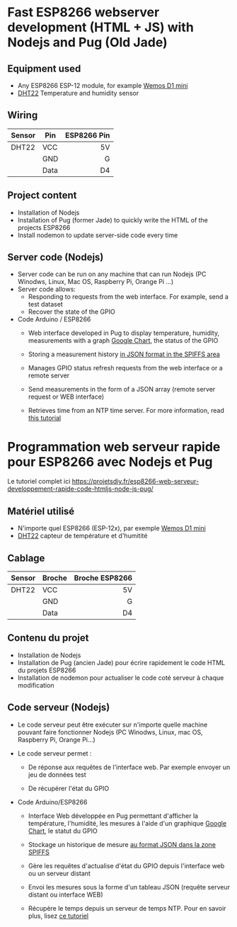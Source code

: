 # Fast ESP8266 webserver development (HTML + JS) with Nodejs and Pug (Old Jade)
## Equipment used
* Any ESP8266 ESP-12 module, for example <a href="http://www.banggood.com/search/esp8266-nodemcu/0-0-0-1-3-45-0-price-0-0_p-1.html?sortType=asc?p=RA18043558422201601Y" target="_blank" rel="nofollow" data-mce-href="http://www.banggood.com/search/esp8266-nodemcu/0-0-0-1-3-45-0-price-0-0_p-1.html?sortType=asc?p=RA18043558422201601Y">Wemos D1 mini</a>
* <a href="http://s.click.aliexpress.com/e/BeYvjyfim" target="_blank" rel="nofollow" data-mce-href="http://s.click.aliexpress.com/e/BeYvjyfim">DHT22</a> Temperature and humidity sensor

## Wiring
|Sensor |Pin |ESP8266 Pin|
|-------|----|----------:|
|DHT22  |VCC |5V         |
|       |GND |G          |
|       |Data|D4         |

## Project content
* Installation of Nodejs
* Installation of Pug (former Jade) to quickly write the HTML of the projects ESP8266
* Install nodemon to update server-side code every time

## Server code (Nodejs)
* Server code can be run on any machine that can run Nodejs (PC Winodws, Linux, Mac OS, Raspberry Pi, Orange Pi ...)
* Server code allows:
  
  * Responding to requests from the web interface. For example, send a test dataset
  
  * Recover the state of the GPIO
* Code Arduino / ESP8266
  
  * Web interface developed in Pug to display temperature, humidity, measurements with a graph <a href= "https://projetsdiy.fr/esp8266-web-serveur-partie5-gauges-Graphics-google-charts/">Google Chart</a>, the status of the GPIO
  
  * Storing a measurement history <a href="https://projectsdiy.fr/esp8266-webserveur-partie4-arduinojson-charger-register-files-spiffs/">in JSON format in the SPIFFS area</a>
  
  * Manages GPIO status refresh requests from the web interface or a remote server
  
  * Send measurements in the form of a JSON array (remote server request or WEB interface)
  
  * Retrieves time from an NTP time server. For more information, read <a href="https://projectsdiy.com/esp8266-web-server-partial3-time-internet-ntp-ntpclientlib/">this tutorial</a>

# Programmation web serveur rapide pour ESP8266 avec Nodejs et Pug
Le tutoriel complet ici
https://projetsdiy.fr/esp8266-web-serveur-developpement-rapide-code-htmljs-node-js-pug/
## Matériel utilisé
* N'importe quel ESP8266 (ESP-12x), par exemple <a href="http://www.banggood.com/search/esp8266-nodemcu/0-0-0-1-3-45-0-price-0-0_p-1.html?sortType=asc?p=RA18043558422201601Y" target="_blank" rel="nofollow" data-mce-href="http://www.banggood.com/search/esp8266-nodemcu/0-0-0-1-3-45-0-price-0-0_p-1.html?sortType=asc?p=RA18043558422201601Y">Wemos D1 mini</a>
* <a href="http://s.click.aliexpress.com/e/BeYvjyfim" target="_blank" rel="nofollow" data-mce-href="http://s.click.aliexpress.com/e/BeYvjyfim">DHT22</a> capteur de température et d'humitité

## Cablage
|Sensor |Broche |Broche ESP8266|
|-------|-------|-------------:|
|DHT22  |VCC    |5V            |
|       |GND    |G             |
|       |Data   |D4            |

## Contenu du projet
* Installation de Nodejs
* Installation de Pug (ancien Jade) pour écrire rapidement le code HTML du projets ESP8266
* Installation de nodemon pour actualiser le code coté serveur à chaque modification

## Code serveur (Nodejs)
* Le code serveur peut être exécuter sur n'importe quelle machine pouvant faire fonctionner Nodejs (PC Winodws, Linux, mac OS, Raspberry Pi, Orange Pi...)
* Le code serveur permet :
  
  * De réponse aux requêtes de l'interface web. Par exemple envoyer un jeu de données test
  
  * De récupérer l'état du GPIO
* Code Arduino/ESP8266
  * Interface Web développée en Pug permettant d'afficher la température, l'humidité, les mesures à l'aide d'un graphique <a href="https://projetsdiy.fr/esp8266-web-serveur-partie5-gauges-graphiques-google-charts/">Google Chart</a>, le statut du GPIO
  
  * Stockage un historique de mesure <a href="https://projetsdiy.fr/esp8266-webserveur-partie4-arduinojson-charger-enregistrer-fichiers-spiffs/">au format JSON dans la zone SPIFFS</a>
  
  * Gère les requêtes d'actualise d'état du GPIO depuis l'interface web ou un serveur distant
  
  * Envoi les mesures sous la forme d'un tableau JSON (requête serveur distant ou interface WEB)
  
  * Récupère le temps depuis un serveur de temps NTP. Pour en savoir plus, lisez <a href="https://projetsdiy.fr/esp8266-web-serveur-partie3-heure-internet-ntp-ntpclientlib/">ce tutoriel</a>
  
